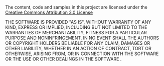 The content, code and samples in this project are licensed under the 
[Creative Commons Attribution 3.0 License](http://creativecommons.org/licenses/by/3.0/)

THE SOFTWARE IS PROVIDED "AS IS", WITHOUT WARRANTY OF ANY KIND, EXPRESS OR
IMPLIED, INCLUDING BUT NOT LIMITED TO THE WARRANTIES OF MERCHANTABILITY,
FITNESS FOR A PARTICULAR PURPOSE AND NONINFRINGEMENT. IN NO EVENT SHALL THE
AUTHORS OR COPYRIGHT HOLDERS BE LIABLE FOR ANY CLAIM, DAMAGES OR OTHER
LIABILITY, WHETHER IN AN ACTION OF CONTRACT, TORT OR OTHERWISE, ARISING FROM,
OR IN CONNECTION WITH THE SOFTWARE OR THE USE OR OTHER DEALINGS IN THE
SOFTWARE .

